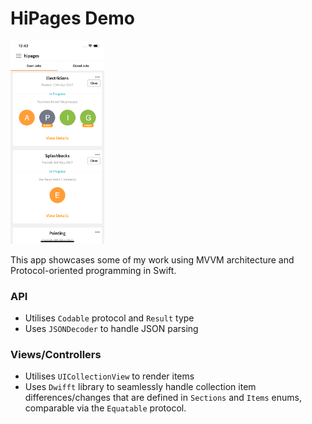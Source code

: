 # HiPages Demo #

<p align="left">
  <img src="https://raw.githubusercontent.com/jaysalvador/hipages/master/demo.png" width="150" alt="accessibility text">
</p>

This app showcases some of my work using MVVM architecture and Protocol-oriented programming in Swift.

### API ###

- Utilises `Codable` protocol and `Result` type
- Uses `JSONDecoder` to handle JSON parsing

### Views/Controllers ###

- Utilises `UICollectionView` to render items 
- Uses `Dwifft` library to seamlessly handle collection item differences/changes that are defined in `Sections` and `Items` enums, comparable via the `Equatable` protocol.

